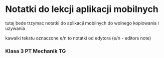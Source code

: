 # Notatki do lekcji aplikacji mobilnych

tutaj bede trzymac notatki do aplikacji mobilnych
do wolnego kopiowania i uzywania

kawalki tekstu oznaczone e/n to notatki od edytora (e/n - editors note)

### Klasa 3 PT Mechanik TG

